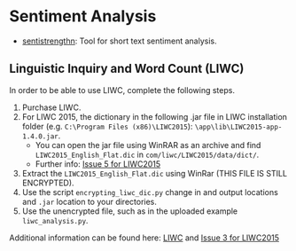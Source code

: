 # Sentiment Analysis

- [sentistrengthn](http://sentistrength.wlv.ac.uk/): Tool for short text sentiment analysis.

## Linguistic Inquiry and Word Count (LIWC)

In order to be able to use LIWC, complete the following steps.

1. Purchase LIWC.
2. For LIWC 2015, the dictionary in the following .jar file in LIWC installation folder (e.g. `C:\Program Files (x86)\LIWC2015`): `\app\lib\LIWC2015-app-1.4.0.jar`.
    - You can open the jar file using WinRAR as an archive and find `LIWC2015_English_Flat.dic` in `com/liwc/LIWC2015/data/dict/`. 
    - Further info: [Issue 5 for LIWC2015](https://github.com/chbrown/liwc-python/issues/5)
3. Extract the `LIWC2015_English_Flat.dic` using WinRar (THIS FILE IS STILL ENCRYPTED).
4. Use the script `encrypting_liwc_dic.py` change in and output locations and `.jar` location to your directories.
5. Use the unencrypted file, such as in the uploaded example
   `liwc_analysis.py`.

Additional information can be found here: [LIWC](https://pypi.org/project/liwc/) and [Issue 3 for LIWC2015](https://github.com/chbrown/liwc-python/issues/3)
